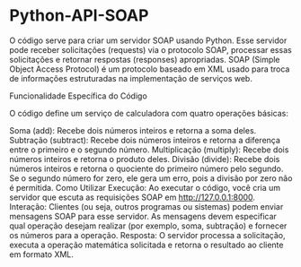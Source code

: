 # Python-API-SOAP

O código serve para criar um servidor SOAP usando Python. Esse servidor pode receber solicitações (requests) via o protocolo SOAP, processar essas solicitações e retornar respostas (responses) apropriadas. SOAP (Simple Object Access Protocol) é um protocolo baseado em XML usado para troca de informações estruturadas na implementação de serviços web.

Funcionalidade Específica do Código

O código define um serviço de calculadora com quatro operações básicas:

Soma (add): Recebe dois números inteiros e retorna a soma deles.
Subtração (subtract): Recebe dois números inteiros e retorna a diferença entre o primeiro e o segundo número.
Multiplicação (multiply): Recebe dois números inteiros e retorna o produto deles.
Divisão (divide): Recebe dois números inteiros e retorna o quociente do primeiro número pelo segundo. Se o segundo número for zero, ele gera um erro, pois a divisão por zero não é permitida.
Como Utilizar
Execução: Ao executar o código, você cria um servidor que escuta as requisições SOAP em http://127.0.0.1:8000.
Interação: Clientes (ou seja, outros programas ou sistemas) podem enviar mensagens SOAP para esse servidor. As mensagens devem especificar qual operação desejam realizar (por exemplo, soma, subtração) e fornecer os números para a operação.
Resposta: O servidor processa a solicitação, executa a operação matemática solicitada e retorna o resultado ao cliente em formato XML.
